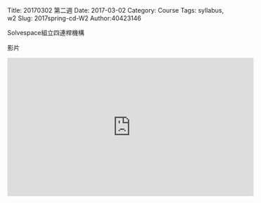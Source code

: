 Title: 20170302 第二週
Date: 2017-03-02
Category: Course
Tags: syllabus, w2
Slug: 2017spring-cd-W2
Author:40423146

<!-- PELICAN_END_SUMMARY -->

Solvespace組立四連桿機構

影片

<iframe width="560" height="315" src="https://www.youtube.com/embed/yO1onYoPCGw" frameborder="0" allowfullscreen></iframe>
